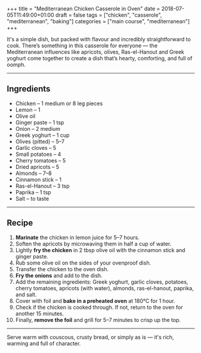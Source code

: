 +++
title = "Mediterranean Chicken Casserole in Oven"
date = 2018-07-05T11:49:00+01:00
draft = false
tags = ["chicken", "casserole", "mediterranean", "baking"]
categories = ["main course", "mediterranean"]
+++

It's a simple dish, but packed with flavour and incredibly straightforward to cook. There’s something in this casserole for everyone — the Mediterranean influences like apricots, olives, Ras-el-Hanout and Greek yoghurt come together to create a dish that’s hearty, comforting, and full of oomph.

---

## Ingredients

- Chicken – 1 medium or 8 leg pieces  
- Lemon – 1  
- Olive oil  
- Ginger paste – 1 tsp  
- Onion – 2 medium  
- Greek yoghurt – 1 cup  
- Olives (pitted) – 5–7  
- Garlic cloves – 5  
- Small potatoes – 4  
- Cherry tomatoes – 5  
- Dried apricots – 5  
- Almonds – 7–8  
- Cinnamon stick – 1  
- Ras-el-Hanout – 3 tsp  
- Paprika – 1 tsp  
- Salt – to taste  

---

## Recipe

1. **Marinate** the chicken in lemon juice for 5–7 hours.  
2. Soften the apricots by microwaving them in half a cup of water.  
3. Lightly **fry the chicken** in 2 tbsp olive oil with the cinnamon stick and ginger paste.  
4. Rub some olive oil on the sides of your ovenproof dish.  
5. Transfer the chicken to the oven dish.  
6. **Fry the onions** and add to the dish.  
7. Add the remaining ingredients: Greek yoghurt, garlic cloves, potatoes, cherry tomatoes, apricots (with water), almonds, ras-el-hanout, paprika, and salt.  
8. Cover with foil and **bake in a preheated oven** at 180°C for 1 hour.  
9. Check if the chicken is cooked through. If not, return to the oven for another 15 minutes.  
10. Finally, **remove the foil** and grill for 5–7 minutes to crisp up the top.

---

Serve warm with couscous, crusty bread, or simply as is — it's rich, warming and full of character.
